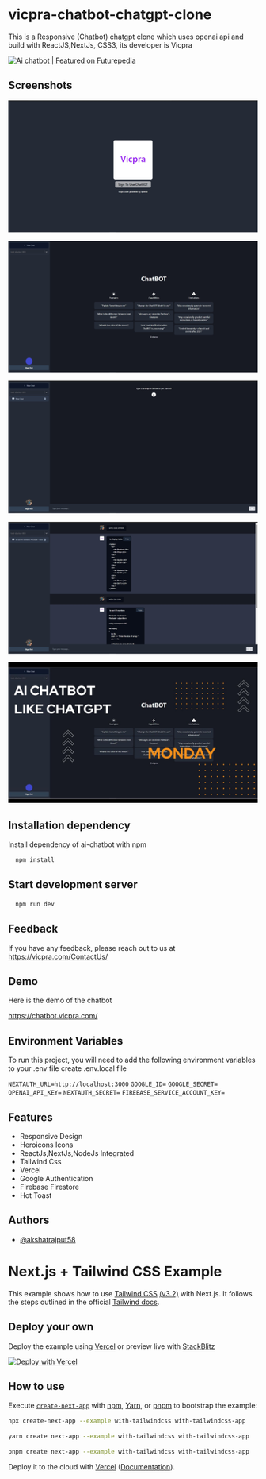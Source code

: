 
# vicpra-chatbot-chatgpt-clone
This is a Responsive (Chatbot) chatgpt clone which uses openai api and build with ReactJS,NextJs, CSS3, its developer is Vicpra

<a href="https://www.futurepedia.io/tool/ai-chatbot?utm_source=ai-chatbot_embed" style="width: 250px; height: 54px;" width="250" height="54">
        <img src="https://www.futurepedia.io/api/image-widget?toolId=b36abb5e-3bf5-4f58-ae8c-1b41c3824cc9" alt="Ai chatbot | Featured on Futurepedia" style="width: 250px; height: 54px;" width="250" height="54">
        </a>

## Screenshots

![Form Screenshot](https://github.com/akshatrajput58/ai-chatbot/blob/main/Documentation/01_preview1.jpg)

![Form Screenshot](https://github.com/akshatrajput58/ai-chatbot/blob/main/Documentation/02_preview2.jpg)

![Form Screenshot](https://github.com/akshatrajput58/ai-chatbot/blob/main/Documentation/03_preview3.jpg)

![Form Screenshot](https://github.com/akshatrajput58/ai-chatbot/blob/main/Documentation/04_preview4.jpg)

![Form Screenshot](https://github.com/akshatrajput58/ai-chatbot/blob/main/Documentation/05_closeup.jpg)




## Installation dependency

Install dependency of ai-chatbot with npm

```bash
  npm install
```
## Start development server

```bash
  npm run dev
```   
## Feedback

If you have any feedback, please reach out to us at https://vicpra.com/ContactUs/


## Demo

Here is the demo of the chatbot

https://chatbot.vicpra.com/
## Environment Variables

To run this project, you will need to add the following environment variables to your .env file create .env.local file

`NEXTAUTH_URL=http://localhost:3000`
`GOOGLE_ID=`
`GOOGLE_SECRET=`
`OPENAI_API_KEY=`
`NEXTAUTH_SECRET=`
`FIREBASE_SERVICE_ACCOUNT_KEY=`



## Features

- Responsive Design
- Heroicons Icons
- ReactJs,NextJs,NodeJs Integrated
- Tailwind Css
- Vercel
- Google Authentication
- Firebase Firestore
- Hot Toast


## Authors

- [@akshatrajput58](https://github.com/akshatrajput58/)

# Next.js + Tailwind CSS Example

This example shows how to use [Tailwind CSS](https://tailwindcss.com/) [(v3.2)](https://tailwindcss.com/blog/tailwindcss-v3-2) with Next.js. It follows the steps outlined in the official [Tailwind docs](https://tailwindcss.com/docs/guides/nextjs).

## Deploy your own

Deploy the example using [Vercel](https://vercel.com?utm_source=github&utm_medium=readme&utm_campaign=next-example) or preview live with [StackBlitz](https://stackblitz.com/github/vercel/next.js/tree/canary/examples/with-tailwindcss)

[![Deploy with Vercel](https://vercel.com/button)](https://vercel.com/new/git/external?repository-url=https://github.com/vercel/next.js/tree/canary/examples/with-tailwindcss&project-name=with-tailwindcss&repository-name=with-tailwindcss)

## How to use

Execute [`create-next-app`](https://github.com/vercel/next.js/tree/canary/packages/create-next-app) with [npm](https://docs.npmjs.com/cli/init), [Yarn](https://yarnpkg.com/lang/en/docs/cli/create/), or [pnpm](https://pnpm.io) to bootstrap the example:

```bash
npx create-next-app --example with-tailwindcss with-tailwindcss-app
```

```bash
yarn create next-app --example with-tailwindcss with-tailwindcss-app
```

```bash
pnpm create next-app --example with-tailwindcss with-tailwindcss-app
```

Deploy it to the cloud with [Vercel](https://vercel.com/new?utm_source=github&utm_medium=readme&utm_campaign=next-example) ([Documentation](https://nextjs.org/docs/deployment)).
